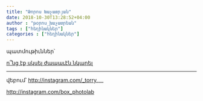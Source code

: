 ```yaml
---
title: "Թորոս Խաչատրյան"
date: 2018-10-30T13:28:52+04:00
author : "թօրոս_խաչատրեան"
tags : ["հեղինակներ"]
categories : ["հեղինակներ"]
---
```


պատմութիւններ՝

[ո՞նց էք սկսել ժապաւէն նկարել](/հոսք/ոնց_էք_սկսել_ժապաւէն_նկարել)

_____

վեբում՝ http://instagram.com/_torry___

http://instagram.com/box_photolab
